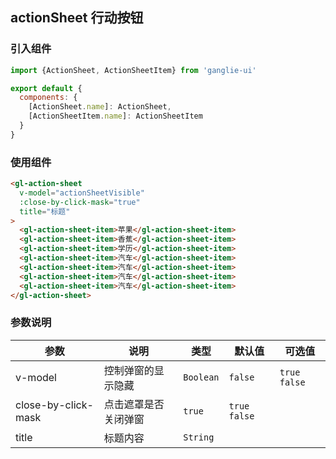 ## actionSheet 行动按钮


### 引入组件

```javascript
import {ActionSheet, ActionSheetItem} from 'ganglie-ui'

export default {
  components: {
    [ActionSheet.name]: ActionSheet,
    [ActionSheetItem.name]: ActionSheetItem
  }
}
```

### 使用组件

```html
<gl-action-sheet
  v-model="actionSheetVisible"
  :close-by-click-mask="true"
  title="标题"
>
  <gl-action-sheet-item>苹果</gl-action-sheet-item>
  <gl-action-sheet-item>香蕉</gl-action-sheet-item>
  <gl-action-sheet-item>学历</gl-action-sheet-item>
  <gl-action-sheet-item>汽车</gl-action-sheet-item>
  <gl-action-sheet-item>汽车</gl-action-sheet-item>
  <gl-action-sheet-item>汽车</gl-action-sheet-item>
  <gl-action-sheet-item>汽车</gl-action-sheet-item>
</gl-action-sheet>
```

### 参数说明

| 参数  | 说明    |  类型  | 默认值 | 可选值 |
| --------   | ----   | ---- |---- |---- |
| v-model | 控制弹窗的显示隐藏 | `Boolean` | `false` | `true` `false` |
| close-by-click-mask | 点击遮罩是否关闭弹窗 | `true` | `true` `false` |
| title | 标题内容 | `String` |  | |